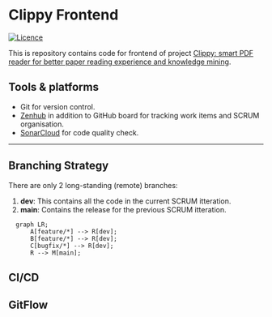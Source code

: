 # Clippy Frontend
[![Licence](https://img.shields.io/github/license/Ileriayo/markdown-badges?style=for-the-badge)](./LICENSE)

This is repository contains code for frontend of project [Clippy: smart PDF reader for better paper reading experience and knowledge mining](https://conf.researchr.org/track/icse-2023/icse-2023-score-2023#clippy:-smart-pdf-reader-for-better-paper-reading-experience-and-knowledge-mining). 

## Tools & platforms

- Git for version control.
- [Zenhub](https://app.zenhub.com/workspaces/clippy-63600767a63c240a624ccea7/board) in addition to GitHub board for tracking work items and SCRUM organisation.
- [SonarCloud](https://sonarcloud.io/project/overview?id=clippydsdone_clippy-frontend) for code quality check.

---------------------------
## Branching Strategy

There are only 2 long-standing (remote) branches:

1. **dev**: This contains all the code in the current SCRUM itteration.
2. **main**: Contains the release for the previous SCRUM itteration.

```mermaid
  graph LR;
      A[feature/*] --> R[dev];
      B[feature/*] --> R[dev];
      C[bugfix/*] --> R[dev];
      R --> M[main];
```

## CI/CD

## GitFlow

## 
